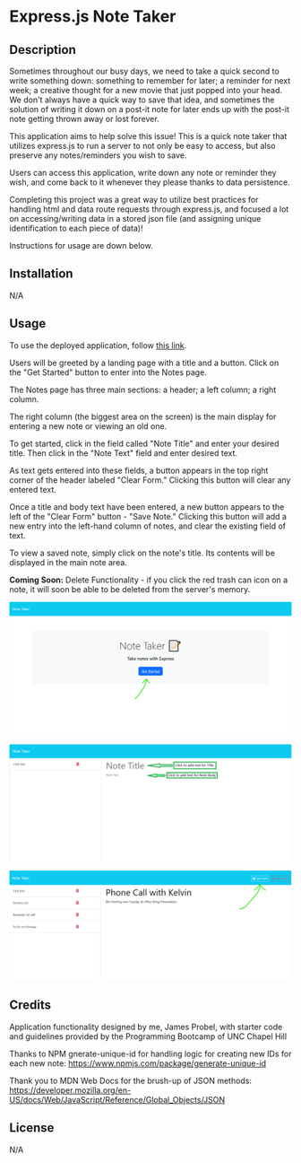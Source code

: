 # Express.js Note Taker

## Description

Sometimes throughout our busy days, we need to take a quick second to write something down: something to remember for later; a reminder for next week; a creative thought for a new movie that just popped into your head. We don't always have a quick way to save that idea, and sometimes the solution of writing it down on a post-it note for later ends up with the post-it note getting thrown away or lost forever.

This application aims to help solve this issue! This is a quick note taker that utilizes express.js to run a server to not only be easy to access, but also preserve any notes/reminders you wish to save.

Users can access this application, write down any note or reminder they wish, and come back to it whenever they please thanks to data persistence.

Completing this project was a great way to utilize best practices for handling html and data route requests through express.js, and focused a lot on accessing/writing data in a stored json file (and assigning unique identification to each piece of data)!

Instructions for usage are down below.

## Installation

N/A

## Usage

To use the deployed application, follow [this link](https://express-note-taker-ajp-657ad63c2799.herokuapp.com/).

Users will be greeted by a landing page with a title and a button. Click on the "Get Started" button to enter into the Notes page.

The Notes page has three main sections: a header; a left column; a right column.

The right column (the biggest area on the screen) is the main display for entering a new note or viewing an old one. 

To get started, click in the field called "Note Title" and enter your desired title. Then click in the "Note Text" field and enter desired text.

As text gets entered into these fields, a button appears in the top right corner of the header labeled "Clear Form." Clicking this button will clear any entered text.

Once a title and body text have been entered, a new button appears to the left of the "Clear Form" button - "Save Note." Clicking this button will add a new entry into the left-hand column of notes, and clear the existing field of text.

To view a saved note, simply click on the note's title. Its contents will be displayed in the main note area.

**Coming Soon:** Delete Functionality - if you click the red trash can icon on a note, it will soon be able to be deleted from the server's memory.

![screenshot1](./assets/images/screenshot1.png)

![screenshot2](./assets/images/screenshot2.png)

![screenshot3](./assets/images/screenshot3.png)
    

## Credits

Application functionality designed by me, James Probel, with starter code and guidelines provided by the Programming Bootcamp of UNC Chapel Hill

Thanks to NPM gnerate-unique-id for handling logic for creating new IDs for each new note:
https://www.npmjs.com/package/generate-unique-id

Thank you to MDN Web Docs for the brush-up of JSON methods:
https://developer.mozilla.org/en-US/docs/Web/JavaScript/Reference/Global_Objects/JSON



## License

N/A
